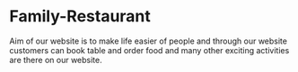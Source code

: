 # Family-Restaurant
Aim of our website is to make life easier of people and through our website customers can book table and order food and many other exciting activities are there on our website.
